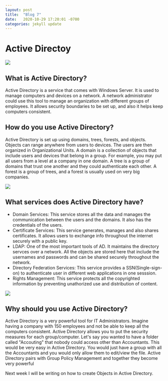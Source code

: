 ```yaml
---
layout: post
title:  "Blog 7"
date:   2020-10-29 17:20:01 -0700
categories: jekyll update
---
```


<h1>Active Directoy</h1>

<img src="https://www.secsign.com/wp-content/uploads/2018/02/active-directory-logo.png">

<h2> What is Active Directory?</h2>

Active Directory is a service that comes with Windows Server. It is used to manage computers and devices on a network. A network administrator could use this tool to manage an organization with different groups of employees. It allows security boundaries to be set up, and also it helps keep computers consistent.

<h2> How do you use Active Directory?</h2>

Active Directory is set up using domains, trees, forests, and objects. Objects can range anywhere from users to devices. The users are then organized in Organizational Units. A domain is a collection of objects that include users and devices that belong in a group. For example, you may put all users from a level at a company in one domain. A tree is a group of domains that trust one another and they could authenticate each other. A forest is a group of trees, and a forest is usually used on very big companies.

<img src="https://www.pcwdld.com/wp-content/uploads/Active-Directory-Structure-1024x764.jpg">

<h2>What services does Active Directory have?</h2>

- Domain Services: This service stores all the data and manages the communication between the users and the domains. It also has the credentials of the users.
- Certificate Services: This service generates, manages and also shares certificates. It allows users to exchange info throughout the internet securely with a public key.
- LDAP: One of the most important tools of AD. It maintains the directory servces over a network. All the objects are stored here that include the usernames and passwords and can be shared securely throughout the network.
- Directory Federation Services: This service provides a SSN(Single-sign-on) to authenticate user in different web applications in one sesssion. 
- Rights Management: This service protects all the copyrighted information by preventing unathorized use and distribution of content.

<img src="https://www.pcwdld.com/wp-content/uploads/Active-Directory-Central-Management-1024x505.jpg">

<h2>Why should you use Active Directory?</h2>

Active Directory is a very powerful tool for IT Administrators. Imagine having a company with 150 employees and not be able to keep all the computers consistent. Active Directory allows you to put the security measures for each group/computer. Let's say you wanted to have a folder called "Accouting" that nobody could access other than Accountants. This would be very easy in Active Directory. You would just have a group with all the Accountants and you would only allow them to edit/view the file. Active Directory pairs with Group Policy Management and together they become very powerful

Next week I will be writing on how to create Objects in Active Directory.
